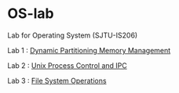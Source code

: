 # OS-lab
Lab for Operating System (SJTU-IS206)

Lab 1 : [Dynamic Partitioning Memory Management](https://github.com/zhliuworks/OS-lab/tree/master/Lab1)

Lab 2 : [Unix Process Control and IPC](https://github.com/zhliuworks/OS-lab/tree/master/Lab2)

Lab 3 : [File System Operations](https://github.com/zhliuworks/OS-lab/tree/master/Lab3)